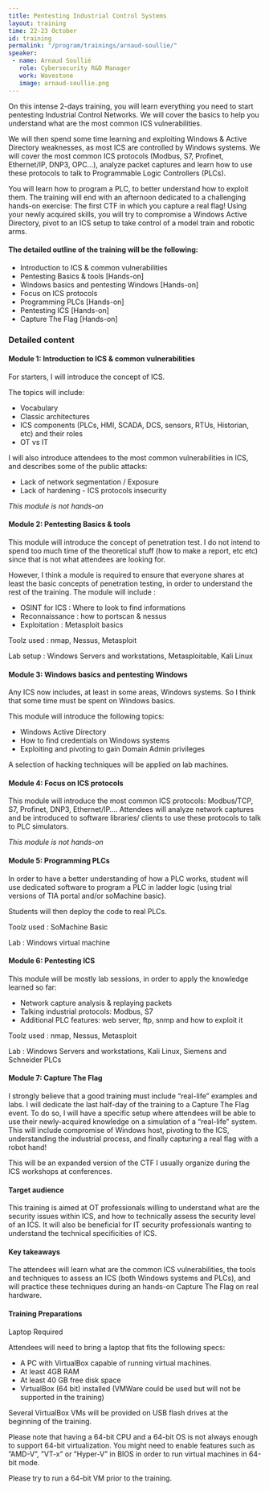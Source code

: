```yaml
---
title: Pentesting Industrial Control Systems
layout: training
time: 22-23 October
id: training
permalink: "/program/trainings/arnaud-soullie/"
speaker: 
 - name: Arnaud Soullié
   role: Cybersecurity R&D Manager
   work: Wavestone
   image: arnaud-soullie.png
---
```


On this intense 2-days training, you will learn everything you need to start pentesting Industrial Control Networks. We will cover the basics to help you understand what are the most common ICS vulnerabilities.

We will then spend some time learning and exploiting Windows & Active Directory weaknesses, as most ICS are controlled by Windows systems. We will cover the most common ICS protocols (Modbus, S7, Profinet, Ethernet/IP, DNP3, OPC…), analyze packet captures and learn how to use these protocols to talk to Programmable Logic Controllers (PLCs).

You will learn how to program a PLC, to better understand how to exploit them. The training will end with an afternoon dedicated to a challenging hands-on exercise: The first CTF in which you capture a real flag! Using your newly acquired skills, you will try to compromise a Windows Active Directory, pivot to an ICS setup to take control of a model train and robotic arms.

#### The detailed outline of the training will be the following:

- Introduction to ICS & common vulnerabilities
- Pentesting Basics & tools [Hands-on]
- Windows basics and pentesting Windows [Hands-on]
- Focus on ICS protocols
- Programming PLCs [Hands-on]
- Pentesting ICS [Hands-on]
- Capture The Flag [Hands-on]

### Detailed content

#### Module 1: Introduction to ICS & common vulnerabilities

For starters, I will introduce the concept of ICS.

The topics will include:
- Vocabulary
- Classic architectures
- ICS components (PLCs, HMI, SCADA, DCS, sensors, RTUs, Historian, etc) and their roles
- OT vs IT

I will also introduce attendees to the most common vulnerabilities in ICS, and describes some of the public attacks:
- Lack of network segmentation / Exposure
- Lack of hardening - ICS protocols insecurity

*This module is not hands-on*


#### Module 2: Pentesting Basics & tools

This module will introduce the concept of penetration test.
I do not intend to spend too much time of the theoretical stuff (how to make
a report, etc etc) since that is not what attendees are looking for.

However, I think a module is required to ensure that everyone shares at least the
basic concepts of penetration testing, in order to understand the rest of the training.
The module will include :
- OSINT for ICS : Where to look to find informations
- Reconnaissance : how to portscan & nessus
- Exploitation : Metasploit basics

Toolz used : nmap, Nessus, Metasploit

Lab setup : Windows Servers and workstations, Metasploitable, Kali Linux

#### Module 3: Windows basics and pentesting Windows
Any ICS now includes, at least in some areas, Windows systems. So I think that some time must be spent on Windows basics.

This module will introduce the following topics: 
- Windows Active Directory
- How to find credentials on Windows systems
- Exploiting and pivoting to gain Domain Admin privileges

A selection of hacking techniques will be applied on lab machines.

#### Module 4: Focus on ICS protocols

This module will introduce the most common ICS protocols: Modbus/TCP, S7, Profinet, DNP3, Ethernet/IP…. Attendees will analyze network captures and be introduced to software libraries/ clients to use these protocols to talk to PLC simulators.

*This module is not hands-on*

#### Module 5: Programming PLCs
In order to have a better understanding of how a PLC works, student will use dedicated software to program a PLC in ladder logic (using trial versions of TIA portal and/or soMachine basic).

Students will then deploy the code to real PLCs.

Toolz used : SoMachine Basic

Lab : Windows virtual machine

#### Module 6: Pentesting ICS
This module will be mostly lab sessions, in order to apply the knowledge learned so far:
- Network capture analysis & replaying packets
- Talking industrial protocols: Modbus, S7
- Additional PLC features: web server, ftp, snmp and how to exploit it

Toolz used : nmap, Nessus, Metasploit

Lab : Windows Servers and workstations, Kali Linux, Siemens and Schneider PLCs

#### Module 7: Capture The Flag

I strongly believe that a good training must include “real-life” examples and labs. I will dedicate the last half-day of the training to a Capture The Flag event. To do so, I will have a specific setup where attendees will be able to use their newly-acquired knowledge on a simulation of a “real-life” system. This will include compromise of Windows host, pivoting to the ICS, understanding the industrial process, and finally capturing a real flag with a robot hand!

This will be an expanded version of the CTF I usually organize during the ICS workshops at conferences.

#### Target audience
This training is aimed at OT professionals willing to understand what are the security issues within ICS, and how
to technically assess the security level of an ICS. It will also be beneficial for IT security professionals wanting to understand the technical specificities of ICS.

#### Key takeaways
The attendees will learn what are the common ICS vulnerabilities, the tools and techniques to assess an ICS (both Windows systems and PLCs), and will practice these techniques during an hands-on Capture The Flag on real hardware.

#### Training Preparations
Laptop Required

Attendees will need to bring a laptop that fits the following specs:

* A PC with VirtualBox capable of running virtual machines.
* At least 4GB RAM
* At least 40 GB free disk space
* VirtualBox (64 bit) installed (VMWare could be used but will not be supported in the training)

Several VirtualBox VMs will be provided on USB flash drives at the beginning of the training.

Please note that having a 64-bit CPU and a 64-bit OS is not always enough to support 64-bit virtualization. You might need to enable features such as ”AMD-V”, ”VT-x” or ”Hyper-V” in BIOS in order to run virtual machines in 64-bit mode.

Please try to run a 64-bit VM prior to the training.